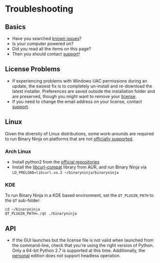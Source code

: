 # Troubleshooting

## Basics

 - Have you searched [known issues]?
 - Is your computer powered on?
 - Did you read all the items on this page?
 - Then you should contact [support]!

## License Problems

- If experiencing problems with Windows UAC permissions during an update, the easiest fix is to completely un-install and re-download the latest installer. Preferences are saved outside the installation folder and are preserved, though you might want to remove your [license](/getting-started/index.html#license).
- If you need to change the email address on your license, contact [support].

## Linux

Given the diversity of Linux distributions, some work-arounds are required to run Binary Ninja on platforms that are not [officially supported][faq].

### Arch Linux

 - Install python2 from the [official repositories][archrepo]
 - Install the [libcurl-compat] library from AUR, and run Binary Ninja via `LD_PRELOAD=libcurl.so.3 ~/binaryninja/binaryninja`

### KDE

To run Binary Ninja in a KDE based environment, set the `QT_PLUGIN_PATH` to the `QT` sub-folder:

```
cd ~/binaryninja
QT_PLUGIN_PATH=./qt ./binaryninja
```


## API

 - If the GUI launches but the license file is not valid when launched from the command-line, check that you're using the right version of Python. Only a 64-bit Python 2.7 is supported at this time. Additionally, the [personal][purchase] edition does not support headless operation.

[known issues]: https://github.com/Vector35/binaryninja-api/issues?q=is%3Aissue
[libcurl-compat]: https://aur.archlinux.org/packages/libcurl-compat/
[archrepo]: https://wiki.archlinux.org/index.php/Official_repositories
[recover]: https://binary.ninja/recover.html
[support]: https://binary.ninja/support.html
[faq]: https://binary.ninja/faq.html
[purchase]: https://binary.ninja/purchase.html
